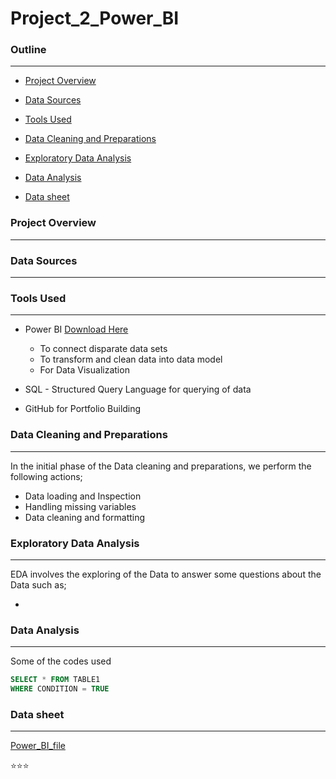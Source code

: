 # Project_2_Power_BI

### Outline
---
- [Project Overview](#project-overview)
  
- [Data Sources](#data-sources)

- [Tools Used](#tools-used)

- [Data Cleaning and Preparations](#data-cleaning-and-preparations)
  
- [Exploratory Data Analysis](#exploratory-data-analysis)
  
- [Data Analysis](#data-analysis)
  
- [Data sheet](#data-sheet)

### Project Overview
---
### Data Sources
---
### Tools Used
---
- Power BI [Download Here](https://www.microsoft.com)
  
   -  To connect disparate data sets
   -  To transform and clean data into data model
   -  For Data Visualization
     
- SQL - Structured Query Language for querying of data
- GitHub for Portfolio Building

### Data Cleaning and Preparations
---
In the initial phase of the Data cleaning and preparations, we perform the following actions;

- Data loading and Inspection
- Handling missing variables
- Data cleaning and formatting

### Exploratory Data Analysis
---
EDA involves the exploring of the Data to answer some questions about the Data such as;

-

### Data Analysis
---
Some of the codes used

```SQL
SELECT * FROM TABLE1
WHERE CONDITION = TRUE
```

### Data sheet
---
[Power_BI_file](https://github.com/Christabel-Glory/Super_Stores_Dashboard/blob/main/SuperStores%20Dashboard.pbix)

⭐⭐⭐
